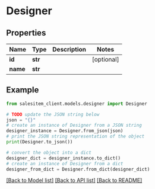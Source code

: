 # Designer


## Properties

Name | Type | Description | Notes
------------ | ------------- | ------------- | -------------
**id** | **str** |  | [optional] 
**name** | **str** |  | 

## Example

```python
from salesitem_client.models.designer import Designer

# TODO update the JSON string below
json = "{}"
# create an instance of Designer from a JSON string
designer_instance = Designer.from_json(json)
# print the JSON string representation of the object
print(Designer.to_json())

# convert the object into a dict
designer_dict = designer_instance.to_dict()
# create an instance of Designer from a dict
designer_from_dict = Designer.from_dict(designer_dict)
```
[[Back to Model list]](../README.md#documentation-for-models) [[Back to API list]](../README.md#documentation-for-api-endpoints) [[Back to README]](../README.md)


